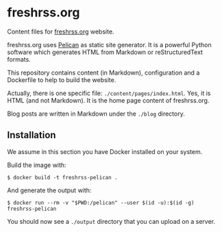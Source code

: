 # freshrss.org

Content files for [freshrss.org](http://freshrss.org) website.

freshrss.org uses [Pelican](http://getpelican.com/) as static site generator.
It is a powerful Python software which generates HTML from Markdown or
reStructuredText formats.

This repository contains content (in Markdown), configuration and a Dockerfile
to help to build the website.

Actually, there is one specific file: `./content/pages/index.html`. Yes, it is
HTML (and not Markdown). It is the home page content of freshrss.org.

Blog posts are written in Markdown under the `./blog` directory.

## Installation

We assume in this section you have Docker installed on your system.

Build the image with:

```console
$ docker build -t freshrss-pelican .
```

And generate the output with:

```console
$ docker run --rm -v "$PWD:/pelican" --user $(id -u):$(id -g) freshrss-pelican
```

You should now see a `./output` directory that you can upload on a server.
